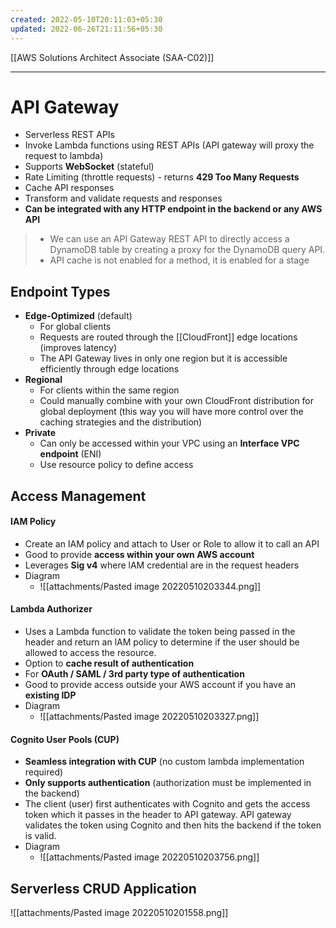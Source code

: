 ```yaml
---
created: 2022-05-10T20:11:03+05:30
updated: 2022-06-26T21:11:56+05:30
---
```

[[AWS Solutions Architect Associate (SAA-C02)]]

---
# API Gateway
- Serverless REST APIs
- Invoke Lambda functions using REST APIs (API gateway will proxy the request to lambda)
- Supports **WebSocket** (stateful)
- Rate Limiting (throttle requests) - returns **429 Too Many Requests**
- Cache API responses
- Transform and validate requests and responses
- **Can be integrated with any HTTP endpoint in the backend or any AWS API**

> - We can use an API Gateway REST API to directly access a DynamoDB table by creating a proxy for the DynamoDB query API.
> - API cache is not enabled for a method, it is enabled for a stage

## Endpoint Types
-   **Edge-Optimized** (default)
    -   For global clients
    -   Requests are routed through the [[CloudFront]] edge locations (improves latency)
    -   The API Gateway lives in only one region but it is accessible efficiently through edge locations
-   **Regional**
    -   For clients within the same region
    -   Could manually combine with your own CloudFront distribution for global deployment (this way you will have more control over the caching strategies and the distribution)
-   **Private**
    -   Can only be accessed within your VPC using an **Interface VPC endpoint** (ENI)
    -   Use resource policy to define access

## Access Management
#### IAM Policy
-   Create an IAM policy and attach to User or Role to allow it to call an API
-   Good to provide **access within your own AWS account**
-   Leverages **Sig v4** where lAM credential are in the request headers
- Diagram
	- ![[attachments/Pasted image 20220510203344.png]]

#### Lambda Authorizer
-   Uses a Lambda function to validate the token being passed in the header and return an lAM policy to determine if the user should be allowed to access the resource.
-   Option to **cache result of authentication**
-   For **OAuth / SAML / 3rd party type of authentication**
- Good to provide access outside your AWS account if you have an **existing IDP**
- Diagram
	- ![[attachments/Pasted image 20220510203327.png]]

#### Cognito User Pools (CUP)
- **Seamless integration with CUP** (no custom lambda implementation required)
- **Only supports authentication** (authorization must be implemented in the backend)
- The client (user) first authenticates with Cognito and gets the access token which it passes in the header to API gateway. API gateway validates the token using Cognito and then hits the backend if the token is valid.
- Diagram
	- ![[attachments/Pasted image 20220510203756.png]]

## Serverless CRUD Application
![[attachments/Pasted image 20220510201558.png]]